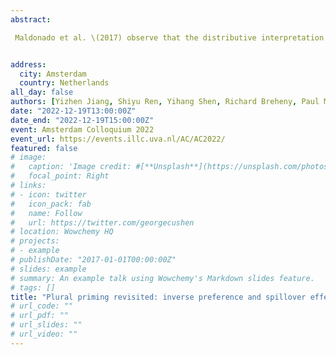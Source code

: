 ```yaml
---
abstract: 

 Maldonado et al. \(2017) observe that the distributive interpretation of sentences involving multiple plural expressions gives rise to stronger priming effects than their cumulative interpretation, and propose to interpret this observation in terms of structural priming of the phonologically silent distributivity operator. We report on a new experiment that included an additional `neutral' baseline condition, whose results reveal that (i) the observed priming effects are inverse preference effects in that only the less dominant reading in the baseline condition gives rise to sizable priming effects, and (ii) both distributive and cumulative interpretations can have priming effects, depending on speakers' baseline preferences. We argue that these findings undermine Maldonado et al.'s claim that their results evidence the existence of the silent distributivity operator in syntax.


address:
  city: Amsterdam
  country: Netherlands
all_day: false
authors: [Yizhen Jiang, Shiyu Ren, Yihang Shen, Richard Breheny, Paul Marty & Yasutada Sudo]
date: "2022-12-19T13:00:00Z"
date_end: "2022-12-19T15:00:00Z"
event: Amsterdam Colloquium 2022
event_url: https://events.illc.uva.nl/AC/AC2022/
featured: false
# image:
#   caption: 'Image credit: #[**Unsplash**](https://unsplash.com/photos/bzdhc5b3Bxs)'
#   focal_point: Right
# links:
# - icon: twitter
#   icon_pack: fab
#   name: Follow
#   url: https://twitter.com/georgecushen
# location: Wowchemy HQ
# projects:
# - example
# publishDate: "2017-01-01T00:00:00Z"
# slides: example
# summary: An example talk using Wowchemy's Markdown slides feature.
# tags: []
title: "Plural priming revisited: inverse preference and spillover effects"
# url_code: ""
# url_pdf: ""
# url_slides: ""
# url_video: ""
---
```


